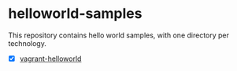 # helloworld-samples

This repository contains hello world samples, with one directory per technology.

- [X] [vagrant-helloworld](Vagrant)
